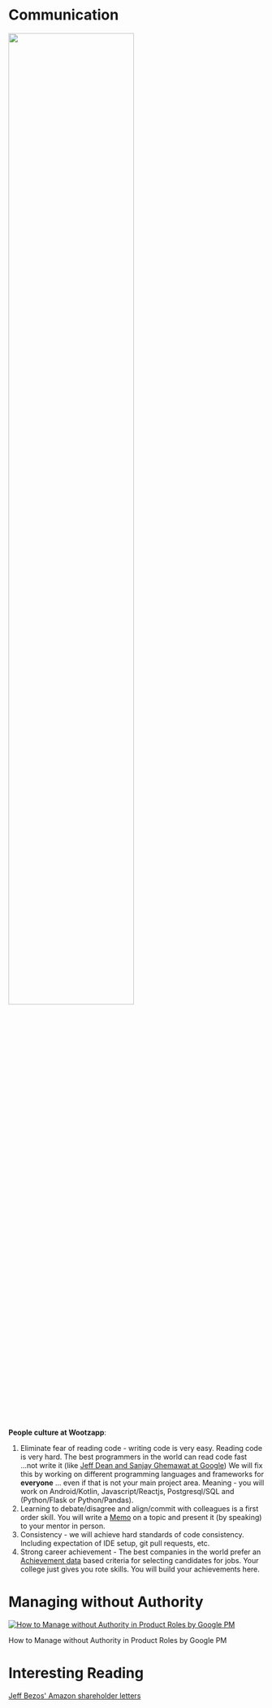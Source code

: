 
Communication
====================================
<kbd>
   <img src="https://github.com/user-attachments/assets/5f36bc59-d6f3-4b5e-9272-0db9de7d722c" width=70%/>
</kbd>


**People culture at Wootzapp**:
1.  Eliminate fear of reading code - writing code is very easy. Reading code is very hard. The best programmers in the world can read code fast ...not write it (like [Jeff Dean and Sanjay Ghemawat at Google](https://www.newyorker.com/magazine/2018/12/10/the-friendship-that-made-google-huge)) We will fix this by working on different programming languages and frameworks for **everyone** ... even if that is not your main project area. Meaning - you will work on Android/Kotlin, Javascript/Reactjs, Postgresql/SQL and (Python/Flask or Python/Pandas).
2.  Learning to debate/disagree and align/commit with colleagues is a first order skill. You will write a [Memo](https://slab.com/blog/jeff-bezos-writing-management-strategy/) on a topic and present it (by speaking) to your mentor in person.
3.  Consistency - we will achieve hard standards of code consistency. Including expectation of IDE setup, git pull requests, etc.
4.  Strong career achievement - The best companies in the world prefer an [Achievement data](https://www.businessinsider.in/A-head-recruiter-at-Amazon-says-the-best-resumes-are-data-based-and-theres-an-easy-formula-you-can-follow/articleshow/65235908.cms) based criteria for selecting candidates for jobs. Your college just gives you rote skills. You will build your achievements here.


Managing without Authority
==========================
[![How to Manage without Authority in Product Roles by Google PM
](https://img.youtube.com/vi/d523jOVJ8no/0.jpg)](https://www.youtube.com/watch?v=d523jOVJ8no)

How to Manage without Authority in Product Roles by Google PM

Interesting Reading
===================
[Jeff Bezos' Amazon shareholder letters](https://ir.aboutamazon.com/annual-reports-proxies-and-shareholder-letters/default.aspx)
